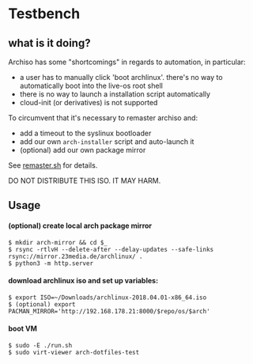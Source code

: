 # Testbench

## what is it doing?

Archiso has some "shortcomings" in regards to automation, in particular:

* a user has to manually click 'boot archlinux'. there's no way to automatically boot into the live-os root shell
* there is no way to launch a installation script automatically
* cloud-init (or derivatives) is not supported

To circumvent that it's necessary to remaster archiso and:

* add a timeout to the syslinux bootloader
* add our own `arch-installer` script and auto-launch it
* (optional) add our own package mirror

See [remaster.sh](./remaster.sh) for details.

DO NOT DISTRIBUTE THIS ISO. IT MAY HARM.

## Usage

#### (optional) create local arch package mirror
```
$ mkdir arch-mirror && cd $_
$ rsync -rtlvH --delete-after --delay-updates --safe-links rsync://mirror.23media.de/archlinux/ .
$ python3 -m http.server
```

#### download archlinux iso and set up variables:
```
$ export ISO=~/Downloads/archlinux-2018.04.01-x86_64.iso
$ (optional) export PACMAN_MIRROR='http://192.168.178.21:8000/$repo/os/$arch'
```

#### boot VM
```
$ sudo -E ./run.sh
$ sudo virt-viewer arch-dotfiles-test
```
